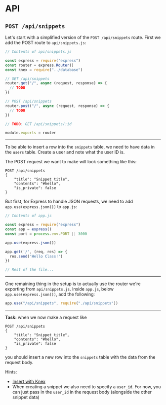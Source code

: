 # API

## `POST /api/snippets`

Let's start with a simplified version of the `POST /api/snippets` route. First we add the POST route to `api/snippets.js`:

```js
// Contents of api/snippets.js

const express = require("express")
const router = express.Router()
const knex = require("../database")

// GET /api/snippets
router.get("/", async (request, response) => {
  // TODO
})

// POST /api/snippets
router.post("/", async (request, response) => {
  // TODO
})

// TODO: GET /api/snippets/:id

module.exports = router
```

---

To be able to insert a row into the `snippets` table, we need to have data in the `users` table. Create a user and note what the user ID is.

The POST request we want to make will look something like this:
```
POST /api/snippets
{
    "title": "Snippet title",
    "contents": "#hello",
    "is_private": false
}
```

But first, for Express to handle JSON requests, we need to add `app.use(express.json())` to `app.js`:

```js
// Contents of app.js

const express = require("express")
const app = express()
const port = process.env.PORT || 3000

app.use(express.json())

app.get('/', (req, res) => {
  res.send('Hello Class!')
})

// Rest of the file...
```

---

One remaining thing in the setup is to actually use the router we're exporting from `api/snippets.js`.
Inside `app.js`, below `app.use(express.json())`, add the following:

```js
app.use("/api/snippets", require("./api/snippets"))
```

---

**Task:** when we now make a request like

```
POST /api/snippets
{
    "title": "Snippet title",
    "contents": "#hello",
    "is_private": false
}
```

you should insert a new row into the `snippets` table with the data from the request body.

Hints:
- [Insert with Knex](https://knexjs.org/guide/query-builder.html#insert)
- When creating a snippet we also need to specify a `user_id`. For now, you can just pass in the `user_id` in the request body (alongside the other snippet data)
